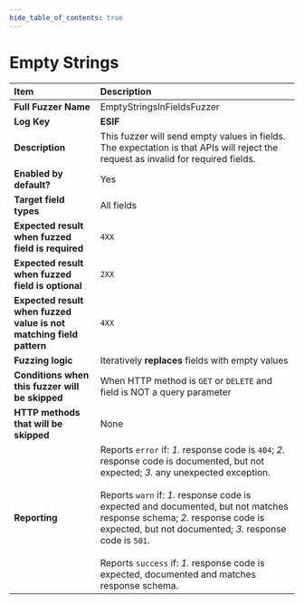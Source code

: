```yaml
--- 
hide_table_of_contents: true
---
```


# Empty Strings

| Item                                                                | Description                                                                                                                                                                                                                                                                                                                                                                                                                                 |
|:--------------------------------------------------------------------|:--------------------------------------------------------------------------------------------------------------------------------------------------------------------------------------------------------------------------------------------------------------------------------------------------------------------------------------------------------------------------------------------------------------------------------------------|
| **Full Fuzzer Name**                                                | EmptyStringsInFieldsFuzzer                                                                                                                                                                                                                                                                                                                                                                                                                  |
| **Log Key**                                                         | **ESIF**                                                                                                                                                                                                                                                                                                                                                                                                                                    |
| **Description**                                                     | This fuzzer will send empty values in fields. The expectation is that APIs will reject the request as invalid for required fields.                                                                                                                                                                                                                                                                                                          |
| **Enabled by default?**                                             | Yes                                                                                                                                                                                                                                                                                                                                                                                                                                         |
| **Target field types**                                              | All fields                                                                                                                                                                                                                                                                                                                                                                                                                                  |
| **Expected result when fuzzed field is required**                   | `4XX`                                                                                                                                                                                                                                                                                                                                                                                                                                       |
| **Expected result when fuzzed field is optional**                   | `2XX`                                                                                                                                                                                                                                                                                                                                                                                                                                       |
| **Expected result when fuzzed value is not matching field pattern** | `4XX`                                                                                                                                                                                                                                                                                                                                                                                                                                       |
| **Fuzzing logic**                                                   | Iteratively **replaces** fields with empty values                                                                                                                                                                                                                                                                                                                                                                                           |
| **Conditions when this fuzzer will be skipped**                     | When HTTP method is `GET` or `DELETE` and field is NOT a query parameter                                                                                                                                                                                                                                                                                                                                                                    |
| **HTTP methods that will be skipped**                               | None                                                                                                                                                                                                                                                                                                                                                                                                                                        |
| **Reporting**                                                       | Reports `error` if: *1.* response code is `404`; *2.* response code is documented, but not expected; *3.* any unexpected exception. <br/><br/> Reports `warn` if: *1.* response code is expected and documented, but not matches response schema; *2.* response code is expected, but not documented; *3.* response code is `501`. <br/><br/> Reports `success` if: *1.* response code is expected, documented and matches response schema. | 
